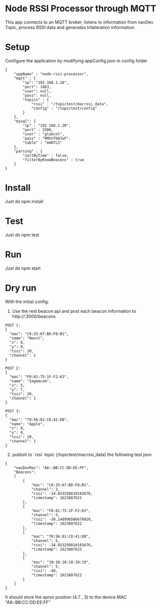 # Node RSSI Processor through MQTT
This app connects to an MQTT broker, listens to information from navDev Topic, process RSSI data and generates trilateration information.

# Setup
Configure the application by modifying appConfig.json in config folder
```
{
    "appName" : "node-rssi-processor",
    "mqtt" : {
        "ip": "192.168.1.28",
        "port": 1883,
        "user": null,
        "pass": null,
        "topics" : {
            "rssi" : "/topictest/macrssi_data",
            "config" : "/topictest/config"
        }
    },
    "mysql": {
        "ip" : "192.168.1.28",
        "port" : 3306,
        "user" : "globcol",
        "pass" : "RMVnTbQ7wF",
        "table" : "mmRTLS"
    },
    "parsing" : {
        "sortByTime" : false,
        "filterByKnowBeacons" : true
    }
}
```

# Install
Just do npm install

# Test
Just do npm test

# Run 
Just do npm start

# Dry run
With the initial config:

1. Use the rest beacon api and post each beacon information to http://<url>:3000/beacons
```
POST 1:
{
  "mac": "C0:25:67:BD:F8:B1",
  "name": "Nexxt",
  "x": 0,
  "y": 0,
  "tssi": 20,
  "channel": 1
}

POST 2:
{
  "mac": "F0:81:75:1F:F2:63",
  "name": "Sagemcom",
  "x": 5,
  "y": 7,
  "tssi": 20,
  "channel": 1
}

POST 3:
{
  "mac": "70:56:81:CD:41:EB",
  "name": "Apple",
  "x": 9,
  "y": 0,
  "tssi": 20,
  "channel": 1
}
```

2. publish to ´rssi´ topic (/topictest/macrssi_data) the following test json
```
{
    "navDevMac": "AA::BB:CC:DD:EE:FF",
    "Beacons":
    [
        {
            "mac": "C0:25:67:BD:F8:B1",  
            "channel": 2,
            "rssi": -34.853250810165676,
            "timestamp": 1623887621
        },
        {
            "mac": "F0:81:75:1F:F2:63",  
            "channel": 5,
            "rssi": -30.148996586678926,
            "timestamp": 1623887622
        },
        {
            "mac": "70:56:81:CD:41:EB", 
            "channel": 5,
            "rssi": -34.853250810165676,
            "timestamp": 1623887622
        },
        {
            "mac": "10:10:10:10:10:10",
            "channel": 5,
            "rssi": -40,
            "timestamp": 1623887622
        }
    ]
}
```
It should store the aprox position (4.7 , 3) to the device MAC "AA::BB:CC:DD:EE:FF"



